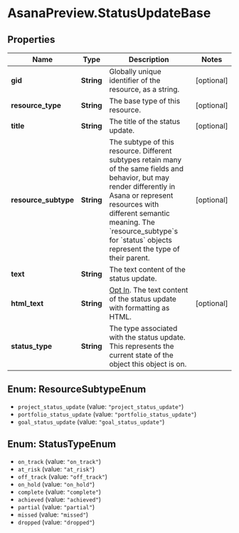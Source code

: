 # AsanaPreview.StatusUpdateBase

## Properties
Name | Type | Description | Notes
------------ | ------------- | ------------- | -------------
**gid** | **String** | Globally unique identifier of the resource, as a string. | [optional] 
**resource_type** | **String** | The base type of this resource. | [optional] 
**title** | **String** | The title of the status update. | [optional] 
**resource_subtype** | **String** | The subtype of this resource. Different subtypes retain many of the same fields and behavior, but may render differently in Asana or represent resources with different semantic meaning. The &#x60;resource_subtype&#x60;s for &#x60;status&#x60; objects represent the type of their parent. | [optional] 
**text** | **String** | The text content of the status update. | 
**html_text** | **String** | [Opt In](/docs/inputoutput-options). The text content of the status update with formatting as HTML. | [optional] 
**status_type** | **String** | The type associated with the status update. This represents the current state of the object this object is on. | 

<a name="ResourceSubtypeEnum"></a>
## Enum: ResourceSubtypeEnum

* `project_status_update` (value: `"project_status_update"`)
* `portfolio_status_update` (value: `"portfolio_status_update"`)
* `goal_status_update` (value: `"goal_status_update"`)


<a name="StatusTypeEnum"></a>
## Enum: StatusTypeEnum

* `on_track` (value: `"on_track"`)
* `at_risk` (value: `"at_risk"`)
* `off_track` (value: `"off_track"`)
* `on_hold` (value: `"on_hold"`)
* `complete` (value: `"complete"`)
* `achieved` (value: `"achieved"`)
* `partial` (value: `"partial"`)
* `missed` (value: `"missed"`)
* `dropped` (value: `"dropped"`)

